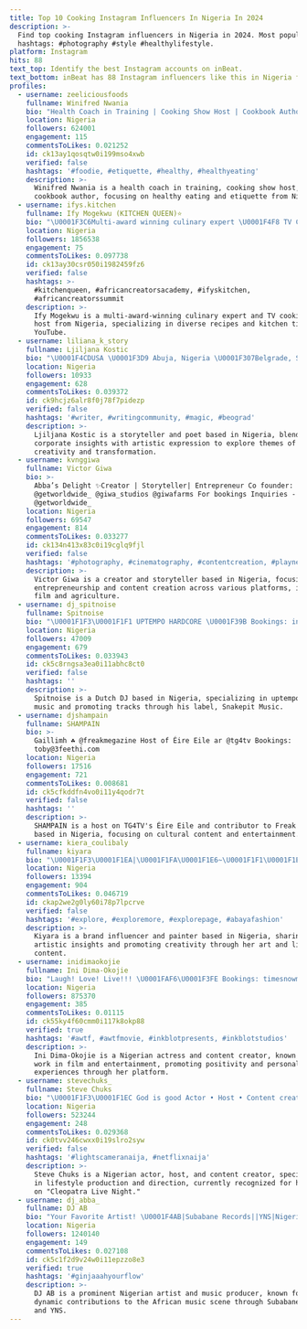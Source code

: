 ```yaml
---
title: Top 10 Cooking Instagram Influencers In Nigeria In 2024
description: >-
  Find top cooking Instagram influencers in Nigeria in 2024. Most popular
  hashtags: #photography #style #healthylifestyle.
platform: Instagram
hits: 88
text_top: Identify the best Instagram accounts on inBeat.
text_bottom: inBeat has 88 Instagram influencers like this in Nigeria for you to contact.
profiles:
  - username: zeeliciousfoods
    fullname: Winifred Nwania
    bio: "Health Coach in Training | Cooking Show Host | Cookbook Author\U0001F4DA| Etiquette Queen | YouTuber ONLY EMAIL \U0001F449\U0001F3FD info@zeeliciousfoods.com ORDER MY COOKBOOK\U0001F447\U0001F3FD"
    location: Nigeria
    followers: 624001
    engagement: 115
    commentsToLikes: 0.021252
    id: ck13ay1qosqtw0i199mso4xwb
    verified: false
    hashtags: '#foodie, #etiquette, #healthy, #healthyeating'
    description: >-
      Winifred Nwania is a health coach in training, cooking show host, and
      cookbook author, focusing on healthy eating and etiquette from Nigeria.
  - username: ifys.kitchen
    fullname: Ify Mogekwu (KITCHEN QUEEN)⭐
    bio: "\U0001F3C6Multi-award winning culinary expert \U0001F4F8 TV Cooking show host \U0001F3A5YouTuber Email: Ifyskitchen@withoutaboxpr.com"
    location: Nigeria
    followers: 1856538
    engagement: 75
    commentsToLikes: 0.097738
    id: ck13ay30csr050i1982459fz6
    verified: false
    hashtags: >-
      #kitchenqueen, #africancreatorsacademy, #ifyskitchen,
      #africancreatorssummit
    description: >-
      Ify Mogekwu is a multi-award-winning culinary expert and TV cooking show
      host from Nigeria, specializing in diverse recipes and kitchen tips on
      YouTube.
  - username: liliana_k_story
    fullname: Ljiljana Kostic
    bio: "\U0001F4CDUSA \U0001F3D9 Abuja, Nigeria \U0001F307Belgrade, Serbia \U0001F9DA That serious, corporate businesswoman who is essentially a storyteller~poet~dreamer~alchemist~artist"
    location: Nigeria
    followers: 10933
    engagement: 628
    commentsToLikes: 0.039372
    id: ck9hcjz6alr8f0j78f7pidezp
    verified: false
    hashtags: '#writer, #writingcommunity, #magic, #beograd'
    description: >-
      Ljiljana Kostic is a storyteller and poet based in Nigeria, blending
      corporate insights with artistic expression to explore themes of
      creativity and transformation.
  - username: kvnggiwa
    fullname: Victor Giwa
    bio: >-
      Abba’s Delight ✨Creator | Storyteller| Entrepreneur Co founder:
      @getworldwide_ @giwa_studios @giwafarms For bookings Inquiries -
      @getworldwide_
    location: Nigeria
    followers: 69547
    engagement: 814
    commentsToLikes: 0.033277
    id: ck134n413x83c0i19cglq9fjl
    verified: false
    hashtags: '#photography, #cinematography, #contentcreation, #playnetwork'
    description: >-
      Victor Giwa is a creator and storyteller based in Nigeria, focusing on
      entrepreneurship and content creation across various platforms, including
      film and agriculture.
  - username: dj_spitnoise
    fullname: Spitnoise
    bio: "\U0001F1F3\U0001F1F1 UPTEMPO HARDCORE \U0001F39B Bookings: info@the-wishlist.nl \U0001F4BF SNAKEPIT MUSIC ⬇️ ARMAGEDDON (NOXIOUZ REMIX)"
    location: Nigeria
    followers: 47009
    engagement: 679
    commentsToLikes: 0.033943
    id: ck5c8rngsa3ea0i11abhc8ct0
    verified: false
    hashtags: ''
    description: >-
      Spitnoise is a Dutch DJ based in Nigeria, specializing in uptempo hardcore
      music and promoting tracks through his label, Snakepit Music.
  - username: djshampain
    fullname: SHAMPAIN
    bio: >-
      Gaillimh ☘️ @freakmegazine Host of Éire Eile ar @tg4tv Bookings:
      toby@3feethi.com
    location: Nigeria
    followers: 17516
    engagement: 721
    commentsToLikes: 0.008681
    id: ck5cfkddfn4vo0i11y4qodr7t
    verified: false
    hashtags: ''
    description: >-
      SHAMPAIN is a host on TG4TV's Éire Eile and contributor to Freak Magazine,
      based in Nigeria, focusing on cultural content and entertainment.
  - username: kiera_coulibaly
    fullname: kiyara
    bio: "\U0001F1F3\U0001F1EA|\U0001F1FA\U0001F1E6~\U0001F1F1\U0001F1E7|\U0001F1F8\U0001F1F1 Brand Influencer I paint\U0001F3A8 @kiera_arts Backup page @home_of_ethereal ℐ\U0001D4C9 \U0001D4C0\U0001D452\U0001D452\U0001D4C5\U0001D4C8 \U0001D454\U0001D452\U0001D4C9\U0001D4C9\U0001D4BE\U0001D4C3\U0001D454 \U0001D4B7\U0001D452\U0001D4C9\U0001D4C9\U0001D452\U0001D4C7..⬇️ DM or email for bookings"
    location: Nigeria
    followers: 13394
    engagement: 904
    commentsToLikes: 0.046719
    id: ckap2we2g0ly60i78p7lpcrve
    verified: false
    hashtags: '#explore, #exploremore, #explorepage, #abayafashion'
    description: >-
      Kiyara is a brand influencer and painter based in Nigeria, sharing
      artistic insights and promoting creativity through her art and lifestyle
      content.
  - username: inidimaokojie
    fullname: Ini Dima-Okojie
    bio: "Laugh! Love! Live!!! \U0001FAF6\U0001F3FE Bookings: timesnowmgmt@gmail.com @bookingsafrica @playmanagementafr"
    location: Nigeria
    followers: 875370
    engagement: 385
    commentsToLikes: 0.01115
    id: ck55ky4f60cmm0i117k8okp88
    verified: true
    hashtags: '#awtf, #awtfmovie, #inkblotpresents, #inkblotstudios'
    description: >-
      Ini Dima-Okojie is a Nigerian actress and content creator, known for her
      work in film and entertainment, promoting positivity and personal
      experiences through her platform.
  - username: stevechuks_
    fullname: Steve Chuks
    bio: "\U0001F1F3\U0001F1EC God is good Actor • Host • Content creator • Lifestyle Prod/Dir - @ibemantheplay #CleopatraLiveNight Bookings :Email below\U0001F447\U0001F3FD #AMVCA9 Nominee"
    location: Nigeria
    followers: 523244
    engagement: 248
    commentsToLikes: 0.029368
    id: ck0tvv246cwxx0i19slro2syw
    verified: false
    hashtags: '#lightscameranaija, #netflixnaija'
    description: >-
      Steve Chuks is a Nigerian actor, host, and content creator, specializing
      in lifestyle production and direction, currently recognized for his work
      on "Cleopatra Live Night."
  - username: dj_abba_
    fullname: DJ AB
    bio: "Your Favorite Artist! \U0001F4AB|Subabane Records||YNS|Nigeria \U0001F1F3\U0001F1EC | Africa \U0001F30D , Worldwide| for bookings DM @subabanews or text Bebeji +2347036213535"
    location: Nigeria
    followers: 1240140
    engagement: 149
    commentsToLikes: 0.027108
    id: ck5c1f2d9v24w0i11epzzo8e3
    verified: true
    hashtags: '#ginjaaahyourflow'
    description: >-
      DJ AB is a prominent Nigerian artist and music producer, known for his
      dynamic contributions to the African music scene through Subabane Records
      and YNS.
---
```


